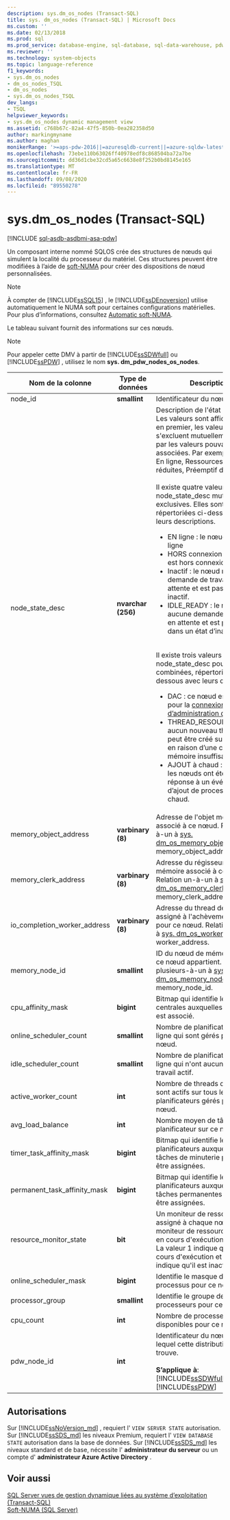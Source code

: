 ```yaml
---
description: sys.dm_os_nodes (Transact-SQL)
title: sys. dm_os_nodes (Transact-SQL) | Microsoft Docs
ms.custom: ''
ms.date: 02/13/2018
ms.prod: sql
ms.prod_service: database-engine, sql-database, sql-data-warehouse, pdw
ms.reviewer: ''
ms.technology: system-objects
ms.topic: language-reference
f1_keywords:
- sys.dm_os_nodes
- dm_os_nodes_TSQL
- dm_os_nodes
- sys.dm_os_nodes_TSQL
dev_langs:
- TSQL
helpviewer_keywords:
- sys.dm_os_nodes dynamic management view
ms.assetid: c768b67c-82a4-47f5-850b-0ea282358d50
author: markingmyname
ms.author: maghan
monikerRange: '>=aps-pdw-2016||=azuresqldb-current||=azure-sqldw-latest||>=sql-server-2016||=sqlallproducts-allversions||>=sql-server-linux-2017||=azuresqldb-mi-current'
ms.openlocfilehash: 73ebe110b63026ff40978edf8c868504ba72a7be
ms.sourcegitcommit: dd36d1cbe32cd5a65c6638e8f252b0bd8145e165
ms.translationtype: MT
ms.contentlocale: fr-FR
ms.lasthandoff: 09/08/2020
ms.locfileid: "89550278"
---
```

# <a name="sysdm_os_nodes-transact-sql"></a>sys.dm_os_nodes (Transact-SQL)
[!INCLUDE [sql-asdb-asdbmi-asa-pdw](../../includes/applies-to-version/sql-asdb-asdbmi-asa-pdw.md)]

Un composant interne nommé SQLOS crée des structures de nœuds qui simulent la localité du processeur du matériel. Ces structures peuvent être modifiées à l’aide de [soft-NUMA](../../database-engine/configure-windows/soft-numa-sql-server.md) pour créer des dispositions de nœud personnalisées.  

> [!NOTE]
> À compter de [!INCLUDE[ssSQL15](../../includes/sssql15-md.md)] , le [!INCLUDE[ssDEnoversion](../../includes/ssdenoversion-md.md)] utilise automatiquement le NUMA soft pour certaines configurations matérielles. Pour plus d’informations, consultez [Automatic soft-NUMA](../../database-engine/configure-windows/soft-numa-sql-server.md#automatic-soft-numa).
  
Le tableau suivant fournit des informations sur ces nœuds.  
  
> [!NOTE]
> Pour appeler cette DMV à partir de [!INCLUDE[ssSDWfull](../../includes/sssdwfull-md.md)] ou [!INCLUDE[ssPDW](../../includes/sspdw-md.md)] , utilisez le nom **sys. dm_pdw_nodes_os_nodes**.  
  
|Nom de la colonne|Type de données|Description|  
|-----------------|---------------|-----------------|  
|node_id|**smallint**|Identificateur du nœud.|  
|node_state_desc|**nvarchar (256)**|Description de l'état du nœud. Les valeurs sont affichées avec, en premier, les valeurs qui s'excluent mutuellement, suivies par les valeurs pouvant être associées. Par exemple :<br /> En ligne, Ressources de thread réduites, Préemptif différé<br /><br />Il existe quatre valeurs node_state_desc mutuellement exclusives. Elles sont répertoriées ci-dessous avec leurs descriptions.<br /><ul><li>EN ligne : le nœud est en ligne<li>HORS connexion : le nœud est hors connexion<li>Inactif : le nœud n’a aucune demande de travail en attente et est passé à l’état inactif.<li>IDLE_READY : le nœud n’a aucune demande de travail en attente et est prêt à entrer dans un état d’inactivité.</li></ul><br />Il existe trois valeurs node_state_desc pouvant être combinées, répertoriées ci-dessous avec leurs descriptions.<br /><ul><li>DAC : ce nœud est réservé pour la [connexion d’administration dédiée](../../database-engine/configure-windows/diagnostic-connection-for-database-administrators.md).<li>THREAD_RESOURCES_LOW : aucun nouveau thread ne peut être créé sur ce nœud en raison d’une condition de mémoire insuffisante.<li>AJOUT à chaud : indique que les nœuds ont été ajoutés en réponse à un événement d’ajout de processeur à chaud.</li></ul>|  
|memory_object_address|**varbinary (8)**|Adresse de l'objet mémoire associé à ce nœud. Relation un-à-un à [sys. dm_os_memory_objects](../../relational-databases/system-dynamic-management-views/sys-dm-os-memory-objects-transact-sql.md). memory_object_address.|  
|memory_clerk_address|**varbinary (8)**|Adresse du régisseur de mémoire associé à ce nœud. Relation un-à-un à [sys. dm_os_memory_clerks](../../relational-databases/system-dynamic-management-views/sys-dm-os-memory-clerks-transact-sql.md). memory_clerk_address.|  
|io_completion_worker_address|**varbinary (8)**|Adresse du thread de travail assigné à l'achèvement d'E/S pour ce nœud. Relation un-à-un à [sys. dm_os_workers](../../relational-databases/system-dynamic-management-views/sys-dm-os-workers-transact-sql.md). worker_address.|  
|memory_node_id|**smallint**|ID du nœud de mémoire auquel ce nœud appartient. Relation plusieurs-à-un à [sys. dm_os_memory_nodes](../../relational-databases/system-dynamic-management-views/sys-dm-os-memory-nodes-transact-sql.md). memory_node_id.|  
|cpu_affinity_mask|**bigint**|Bitmap qui identifie les unités centrales auxquelles ce nœud est associé.|  
|online_scheduler_count|**smallint**|Nombre de planificateurs en ligne qui sont gérés par ce nœud.|  
|idle_scheduler_count|**smallint**|Nombre de planificateurs en ligne qui n'ont aucun thread de travail actif.|  
|active_worker_count|**int**|Nombre de threads de travail qui sont actifs sur tous les planificateurs gérés par ce nœud.|  
|avg_load_balance|**int**|Nombre moyen de tâches par planificateur sur ce nœud.|  
|timer_task_affinity_mask|**bigint**|Bitmap qui identifie les planificateurs auxquels des tâches de minuterie peuvent être assignées.|  
|permanent_task_affinity_mask|**bigint**|Bitmap qui identifie les planificateurs auxquels des tâches permanentes peuvent être assignées.|  
|resource_monitor_state|**bit**|Un moniteur de ressource est assigné à chaque nœud. Le moniteur de ressource peut être en cours d'exécution ou inactif. La valeur 1 indique qu'il est en cours d'exécution et la valeur 0 indique qu'il est inactif.|  
|online_scheduler_mask|**bigint**|Identifie le masque d'affinité de processus pour ce nœud.|  
|processor_group|**smallint**|Identifie le groupe de processeurs pour ce nœud.|  
|cpu_count |**int** |Nombre de processeurs disponibles pour ce nœud. |
|pdw_node_id|**int**|Identificateur du nœud sur lequel cette distribution se trouve.<br /><br /> **S’applique à**: [!INCLUDE[ssSDWfull](../../includes/sssdwfull-md.md)] , [!INCLUDE[ssPDW](../../includes/sspdw-md.md)]|  
  
## <a name="permissions"></a>Autorisations

Sur [!INCLUDE[ssNoVersion_md](../../includes/ssnoversion-md.md)] , requiert l' `VIEW SERVER STATE` autorisation.   
Sur [!INCLUDE[ssSDS_md](../../includes/sssds-md.md)] les niveaux Premium, requiert l' `VIEW DATABASE STATE` autorisation dans la base de données. Sur [!INCLUDE[ssSDS_md](../../includes/sssds-md.md)] les niveaux standard et de base, nécessite l'  **administrateur du serveur** ou un compte d' **administrateur Azure Active Directory** .   

## <a name="see-also"></a>Voir aussi    
 [SQL Server vues de gestion dynamique liées au système d’exploitation &#40;Transact-SQL&#41;](../../relational-databases/system-dynamic-management-views/sql-server-operating-system-related-dynamic-management-views-transact-sql.md)   
 [Soft-NUMA &#40;SQL Server&#41;](../../database-engine/configure-windows/soft-numa-sql-server.md)  
  

